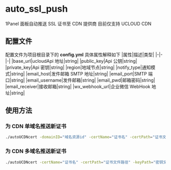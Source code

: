 # auto_ssl_push

1Panel 面板自动推送 SSL 证书至 CDN 提供商
目前仅支持 UCLOUD CDN

## 配置文件

配置文件为项目根目录下的 **config.yml** 具体属性解释如下
|属性|描述|类型|
|-|-|-|
|base_url|ucloudApi 地址|string|
|public_key|Api 公钥|string|
|private_key|Api 密钥|string|
|region|地域节点|string|
|notify_type|通知模式|string|
|email_host|发件邮箱 SMTP 地址|string|
|email_port|SMTP 端口|string|
|email_username|发件邮箱|string|
|email_pwd|邮箱密码|string|
|email_receiver|接收邮箱|string|
|wx_webhook_url|企业微信 WebHook 地址|string|

## 使用方法

### 为 CDN 单域名推送新证书

```bash
./autoUCDNcert -domainID="域名资源id" -certName="证书名" -certPath="证书文件路径" -keyPath="密钥文件路径"
```

### 为 CDN 多域名推送新证书

```bash
./autoUCDNcert -certName="证书名" -certPath="证书文件路径" -keyPath="密钥文件路径"
```
